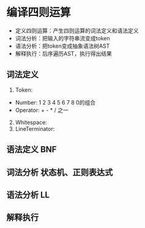 # 编译四则运算

- 定义四则运算：产生四则运算的词法定义和语法定义
- 词法分析：把输入的字符串流变成token
- 语法分析：把token变成抽象语法树AST
- 解释执行：后序遍历AST，执行得出结果

## 词法定义
1. Token:
- Number: 1 2 3 4 5 6 7 8 0的组合
- Operator: + - * / 之一
2. Whitespace: <sp>
3. LineTerminator: <LF> <CR>

## 语法定义 BNF


## 词法分析 状态机、正则表达式



## 语法分析 LL


## 解释执行